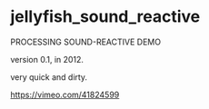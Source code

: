 jellyfish_sound_reactive
========================

PROCESSING SOUND-REACTIVE DEMO

version 0.1, in 2012. 

very quick and dirty.

https://vimeo.com/41824599
